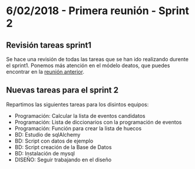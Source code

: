 # 6/02/2018 - Primera reunión - Sprint 2

## Revisión tareas sprint1

Se hace una revisión de todas las tareas que se han ido realizando durente el sprint1. Ponemos más atención en el módelo deatos, que puedes encontrar en la [reunión anterior](31012018.md).

## Nuevas tareas para el sprint 2

Repartimos las siguientes tareas para los disintos equipos:

* Programación: Calcular la lista de eventos candidatos
* Programación: Lista de diccionarios con la programación de eventos
* Programación: Función para crear la lista de huecos
* BD: Estudio de sqlAlchemy
* BD: Script con datos de ejemplo
* BD: Script creación de la Base de Datos
* BD: Instalación de mysql
* DISEÑO: Seguir trabajando en el diseño